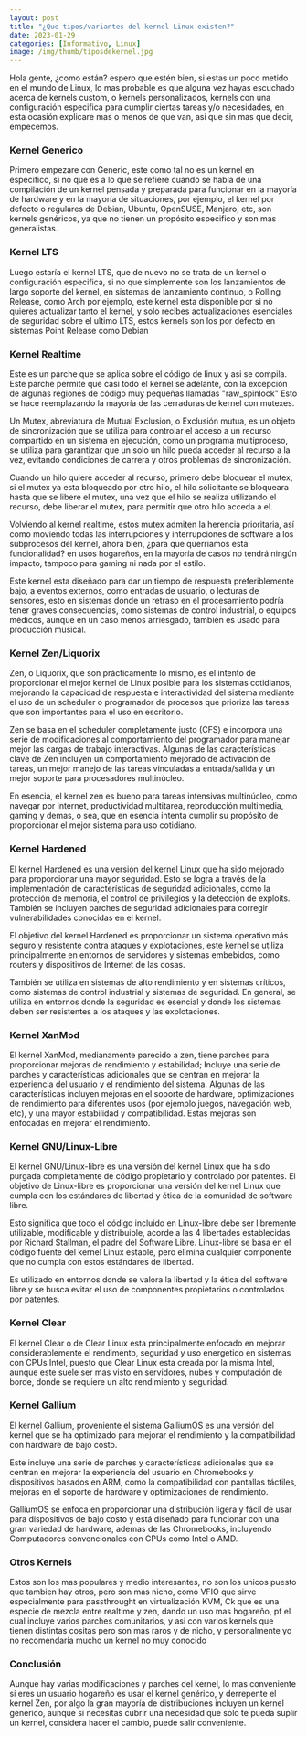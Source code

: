 ```yaml
---
layout: post
title: "¿Que tipos/variantes del kernel Linux existen?"
date: 2023-01-29
categories: [Informativo, Linux]
image: /img/thumb/tiposdekernel.jpg
---
```


Hola gente, ¿como están? espero que estén bien, si estas un poco metido en el mundo de Linux, lo mas probable es que alguna vez hayas escuchado acerca de kernels custom, o kernels personalizados, kernels con una configuración especifica para cumplir ciertas tareas y/o necesidades, en esta ocasión explicare mas o menos de que van, asi que sin mas que decir, empecemos.

### Kernel Generico

Primero empezare con Generic, este como tal no es un kernel en especifico, si no que es a lo que se refiere cuando se habla de una compilación de un kernel pensada y preparada para funcionar en la mayoría de hardware y en la mayoría de situaciones, por ejemplo, el kernel por defecto o regulares de Debian, Ubuntu, OpenSUSE, Manjaro, etc, son kernels genéricos, ya que no tienen un propósito especifico y son mas generalistas.

### Kernel LTS

Luego estaría el kernel LTS, que de nuevo no se trata de un kernel o configuración especifica, si no que simplemente son los lanzamientos de largo soporte del kernel, en sistemas de lanzamiento continuo, o Rolling Release, como Arch por ejemplo, este kernel esta disponible por si no quieres actualizar tanto el kernel, y solo recibes actualizaciones esenciales de seguridad sobre el ultimo LTS, estos kernels son los por defecto en sistemas Point Release como Debian

### Kernel Realtime

Este es un parche que se aplica sobre el código de linux y asi se compila. Este parche permite que casi todo el kernel se adelante, con la excepción de algunas regiones de código muy pequeñas llamadas "raw_spinlock" Esto se hace reemplazando la mayoría de las cerraduras de kernel con mutexes.

Un Mutex, abreviatura de Mutual Exclusion, o Exclusión mutua, es un objeto de sincronización que se utiliza para controlar el acceso a un recurso compartido en un sistema en ejecución, como un programa multiproceso, se utiliza para  garantizar que un solo un hilo pueda acceder al recurso a la vez, evitando condiciones de carrera y otros problemas de sincronización.

Cuando un hilo quiere acceder al recurso, primero debe bloquear el mutex, si el mutex ya esta bloqueado por otro hilo, el hilo  solicitante se bloqueara hasta que se libere el mutex, una vez que el hilo se realiza utilizando  el recurso, debe liberar el mutex, para permitir que otro hilo acceda a el.

Volviendo al kernel realtime, estos mutex admiten la herencia prioritaria, así como moviendo todas las interrupciones y interrupciones de software a los subprocesos del kernel, ahora bien, ¿para que querríamos esta funcionalidad? en usos hogareños, en la mayoría de casos no tendrá ningún impacto, tampoco para gaming ni nada por el estilo.

Este kernel esta diseñado para dar un tiempo de respuesta preferiblemente bajo, a eventos externos, como entradas de usuario, o lecturas de sensores, esto en sistemas donde un retraso en el procesamiento podría tener graves consecuencias, como sistemas de control industrial, o equipos médicos, aunque en un caso menos arriesgado, también es usado para producción musical. 

### Kernel Zen/Liquorix

Zen, o Liquorix, que son prácticamente lo mismo, es el intento de proporcionar el mejor kernel de Linux posible para los sistemas cotidianos, mejorando la capacidad de respuesta e interactividad del sistema mediante el uso de un scheduler o programador de procesos que prioriza las tareas que son importantes 
para el uso en escritorio.

Zen se basa en el scheduler completamente justo (CFS) e incorpora una serie de modificaciones al comportamiento del programador para manejar mejor las cargas de trabajo interactivas. Algunas de las características clave de Zen incluyen un comportamiento mejorado de activación de tareas, un mejor manejo de las tareas vinculadas a entrada/salida y un mejor soporte para procesadores multinúcleo. 

En esencia, el kernel zen es bueno para tareas intensivas multinúcleo, como navegar por internet, productividad multitarea, reproducción multimedia, gaming y demas, o sea, que en esencia intenta cumplir su propósito de  proporcionar el mejor sistema para uso cotidiano.

### Kernel Hardened

El kernel Hardened es una versión del kernel Linux que ha sido mejorado para proporcionar una mayor seguridad. Esto se logra a través de la implementación de características de seguridad adicionales, como la protección de memoria, el control de privilegios y la detección de exploits. También se incluyen parches de seguridad adicionales para corregir vulnerabilidades conocidas en el kernel.

El objetivo del kernel Hardened es proporcionar un sistema operativo más seguro y resistente contra ataques y  explotaciones, este kernel se utiliza principalmente en entornos de servidores y sistemas  embebidos, como routers y dispositivos de Internet de las cosas.

También se utiliza en sistemas de alto rendimiento y en sistemas críticos, como sistemas de control industrial y  sistemas de seguridad. En general, se utiliza en entornos donde la seguridad es esencial y donde los sistemas deben ser resistentes a los ataques y las explotaciones.

### Kernel XanMod

El kernel XanMod, medianamente parecido a zen, tiene parches para proporcionar mejoras de rendimiento y estabilidad; Incluye una serie de parches y características adicionales que se centran en mejorar la experiencia del usuario y el  rendimiento del sistema. Algunas de las características incluyen mejoras
en el soporte de hardware, optimizaciones de rendimiento para diferentes usos (por ejemplo juegos, navegación web, etc), y una mayor estabilidad y compatibilidad.  Estas mejoras son enfocadas en mejorar el rendimiento.

### Kernel GNU/Linux-Libre

El kernel GNU/Linux-libre es una versión del kernel Linux que ha sido purgada completamente de código propietario y controlado por patentes. El objetivo de Linux-libre es proporcionar una versión del kernel Linux que cumpla con los estándares de libertad y ética de la comunidad de software libre.

Esto significa que todo el código incluido en Linux-libre debe ser libremente utilizable, modificable y distribuible, acorde a las 4 libertades establecidas por Richard Stallman, el padre del Software Libre. Linux-libre se basa en el código fuente del kernel Linux estable, pero elimina cualquier componente que no cumpla con estos estándares de libertad.

Es utilizado en entornos donde se valora la libertad y la ética del software libre y se busca evitar el uso de componentes propietarios o controlados por patentes.

### Kernel Clear

El kernel Clear o de Clear Linux esta principalmente enfocado en mejorar considerablemente el rendimento, seguridad y uso energetico en sistemas con CPUs Intel, puesto que Clear Linux esta creada por la misma Intel, aunque este suele ser mas visto en servidores, nubes y computación de borde, donde se requiere un alto rendimiento y seguridad.

### Kernel Gallium

El kernel Gallium, proveniente el sistema GalliumOS es una versión del kernel que se ha optimizado para mejorar el rendimiento y la compatibilidad con hardware de bajo costo.

Este incluye una serie de parches y características adicionales que se centran en mejorar la experiencia del usuario en Chromebooks y dispositivos basados en ARM, como la compatibilidad con pantallas táctiles, mejoras en el soporte de hardware y optimizaciones de rendimiento.

GalliumOS se enfoca en proporcionar una distribución ligera y fácil de usar para dispositivos de bajo costo y está diseñado para funcionar con una gran variedad de hardware, ademas de las Chromebooks, incluyendo  Computadores convencionales con CPUs como Intel o AMD.

### Otros Kernels

Estos son los mas populares y medio interesantes, no son los unicos puesto que tambien hay otros, pero son mas nicho, como VFIO que sirve especialmente
para passthrought en virtualización KVM, Ck que es una especie de mezcla entre realtime y zen, dando un uso mas hogareño, pf el cual incluye varios parches comunitarios, y asi con varios kernels que tienen distintas cositas pero son mas raros y de nicho, y  personalmente yo no recomendaría mucho un kernel no muy conocido

### Conclusión

Aunque hay varias modificaciones y parches del kernel, lo mas conveniente si eres un usuario hogareño es usar el kernel genérico, y derrepente el kernel Zen, por algo la gran mayoría de distribuciones incluyen un kernel generico, aunque si necesitas cubrir una necesidad que solo te pueda suplir un kernel, considera hacer el cambio, puede salir conveniente.
